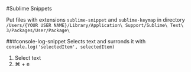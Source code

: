 #Sublime Snippets

Put files with extensions `sublime-snippet` and `sublime-keymap` in directory `/Users/{YOUR USER NAME}/Library/Application\ Support/Sublime\ Text\ 3/Packages/User/Package\`

###console-log-snippet
Selects text and surronds it with `console.log('selectedItem', selectedItem)`

1. Select text
2. ⌘ + e